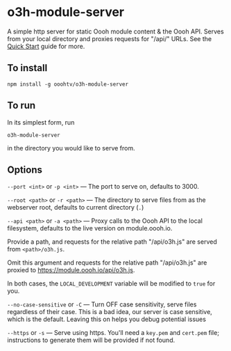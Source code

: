 # o3h-module-server

A simple http server for static Oooh module content &amp; the Oooh API. Serves from your local directory and proxies requests for "/api/" URLs. See the [Quick Start](https://module.oooh.io/docs/tutorial-30-quickStart.html) guide for more.

## To install

`npm install -g ooohtv/o3h-module-server`

## To run

In its simplest form, run
 
```o3h-module-server```

in the directory you would like to serve from.

## Options

`--port <int>` or `-p <int>` — The port to serve on, defaults to 3000.

`--root <path>` or `-r <path>` — The directory to serve files from as the webserver root, defaults to current directory (`.`)

`--api <path>` or `-a <path>` — Proxy calls to the Oooh API to the local filesystem, defaults to the live version on module.oooh.io.

Provide a path, and requests for the relative path "/api/o3h.js" are served from `<path>/o3h.js`.

Omit this argument and requests for the relative path "/api/o3h.js" are proxied to https://module.oooh.io/api/o3h.js.

In both cases, the `LOCAL_DEVELOPMENT` variable will be modified to `true` for you.

`--no-case-sensitive` or `-C` — Turn OFF case sensitivity, serve files regardless of their case. This is a bad idea, our server is case sensitive, which is the default. Leaving this on helps you debug potential issues

`--https` or `-s` — Serve using https. You'll need a `key.pem` and `cert.pem` file; instructions to generate them will be provided if not found.
